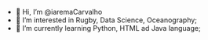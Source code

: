 - 👋 Hi, I’m @iaremaCarvalho
- 👀 I’m interested in Rugby, Data Science, Oceanography;
- 🌱 I’m currently learning Python, HTML ad Java language;


<!---
iarema01/iarema01 is a ✨ special ✨ repository because its `README.md` (this file) appears on your GitHub profile.
You can click the Preview link to take a look at your changes.
--->
